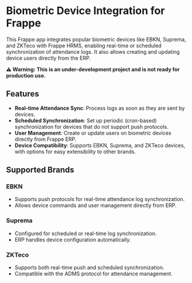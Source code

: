 # Biometric Device Integration for Frappe

This Frappe app integrates popular biometric devices like EBKN, Suprema, and ZKTeco with Frappe HRMS, enabling real-time or scheduled synchronization of attendance logs. It also allows creating and updating device users directly from the ERP.

**⚠ Warning: This is an under-development project and is not ready for production use.**

## Features
- **Real-time Attendance Sync**: Process logs as soon as they are sent by devices.
- **Scheduled Synchronization**: Set up periodic (cron-based) synchronization for devices that do not support push protocols.
- **User Management**: Create or update users on biometric devices directly from Frappe ERP.
- **Device Compatibility**: Supports EBKN, Suprema, and ZKTeco devices, with options for easy extensibility to other brands.

## Supported Brands
### EBKN
- Supports push protocols for real-time attendance log synchronization.
- Allows device commands and user management directly from ERP.

### Suprema
- Configured for scheduled or real-time log synchronization.
- ERP handles device configuration automatically.

### ZKTeco
- Supports both real-time push and scheduled synchronization.
- Compatible with the ADMS protocol for attendance management.
